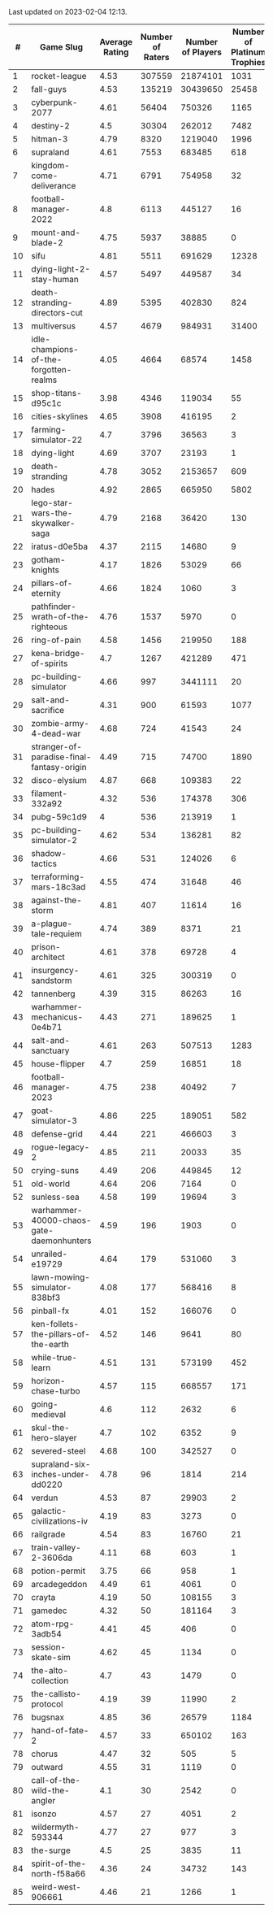 Last updated on 2023-02-04 12:13.


|#|Game Slug|Average Rating|Number of Raters|Number of Players|Number of Platinum Trophies|Max Rarity (%)|
|---|---|---|---|---|---|---|
|1|rocket-league|4.53|307559|21874101|1031|78|
|2|fall-guys|4.53|135219|30439650|25458|2|
|3|cyberpunk-2077|4.61|56404|750326|1165|65|
|4|destiny-2|4.5|30304|262012|7482|94|
|5|hitman-3|4.79|8320|1219040|1996|47|
|6|supraland|4.61|7553|683485|618|99|
|7|kingdom-come-deliverance|4.71|6791|754958|32|30|
|8|football-manager-2022|4.8|6113|445127|16|49|
|9|mount-and-blade-2|4.75|5937|38885|0|28|
|10|sifu|4.81|5511|691629|12328|97|
|11|dying-light-2-stay-human|4.57|5497|449587|34|7|
|12|death-stranding-directors-cut|4.89|5395|402830|824|91|
|13|multiversus|4.57|4679|984931|31400|75|
|14|idle-champions-of-the-forgotten-realms|4.05|4664|68574|1458|3|
|15|shop-titans-d95c1c|3.98|4346|119034|55|97|
|16|cities-skylines|4.65|3908|416195|2|71|
|17|farming-simulator-22|4.7|3796|36563|3|77|
|18|dying-light|4.69|3707|23193|1|95|
|19|death-stranding|4.78|3052|2153657|609|91|
|20|hades|4.92|2865|665950|5802|89|
|21|lego-star-wars-the-skywalker-saga|4.79|2168|36420|130|97|
|22|iratus-d0e5ba|4.37|2115|14680|9|85|
|23|gotham-knights|4.17|1826|53029|66|26|
|24|pillars-of-eternity|4.66|1824|1060|3|81|
|25|pathfinder-wrath-of-the-righteous|4.76|1537|5970|0|51|
|26|ring-of-pain|4.58|1456|219950|188|96|
|27|kena-bridge-of-spirits|4.7|1267|421289|471|94|
|28|pc-building-simulator|4.66|997|3441111|20|48|
|29|salt-and-sacrifice|4.31|900|61593|1077|91|
|30|zombie-army-4-dead-war|4.68|724|41543|24|67|
|31|stranger-of-paradise-final-fantasy-origin|4.49|715|74700|1890|98|
|32|disco-elysium|4.87|668|109383|22|28|
|33|filament-332a92|4.32|536|174378|306|93|
|34|pubg-59c1d9|4|536|213919|1|74|
|35|pc-building-simulator-2|4.62|534|136281|82|75|
|36|shadow-tactics|4.66|531|124026|6|6|
|37|terraforming-mars-18c3ad|4.55|474|31648|46|44|
|38|against-the-storm|4.81|407|11614|16|38|
|39|a-plague-tale-requiem|4.74|389|8371|21|92|
|40|prison-architect|4.61|378|69728|4|28|
|41|insurgency-sandstorm|4.61|325|300319|0|5|
|42|tannenberg|4.39|315|86263|16|88|
|43|warhammer-mechanicus-0e4b71|4.43|271|189625|1|25|
|44|salt-and-sanctuary|4.61|263|507513|1283|83|
|45|house-flipper|4.7|259|16851|18|94|
|46|football-manager-2023|4.75|238|40492|7|79|
|47|goat-simulator-3|4.86|225|189051|582|92|
|48|defense-grid|4.44|221|466603|3|80|
|49|rogue-legacy-2|4.85|211|20033|35|4|
|50|crying-suns|4.49|206|449845|12|66|
|51|old-world|4.64|206|7164|0|82|
|52|sunless-sea|4.58|199|19694|3|36|
|53|warhammer-40000-chaos-gate-daemonhunters|4.59|196|1903|0|8|
|54|unrailed-e19729|4.64|179|531060|3|10|
|55|lawn-mowing-simulator-838bf3|4.08|177|568416|8|84|
|56|pinball-fx|4.01|152|166076|0|85|
|57|ken-follets-the-pillars-of-the-earth|4.52|146|9641|80|44|
|58|while-true-learn|4.51|131|573199|452|93|
|59|horizon-chase-turbo|4.57|115|668557|171|88|
|60|going-medieval|4.6|112|2632|6|68|
|61|skul-the-hero-slayer|4.7|102|6352|9|94|
|62|severed-steel|4.68|100|342527|0|18|
|63|supraland-six-inches-under-dd0220|4.78|96|1814|214|99|
|64|verdun|4.53|87|29903|2|76|
|65|galactic-civilizations-iv|4.19|83|3273|0|79|
|66|railgrade|4.54|83|16760|21|98|
|67|train-valley-2-3606da|4.11|68|603|1|89|
|68|potion-permit|3.75|66|958|1|98|
|69|arcadegeddon|4.49|61|4061|0|90|
|70|crayta|4.19|50|108155|3|23|
|71|gamedec|4.32|50|181164|3|27|
|72|atom-rpg-3adb54|4.41|45|406|0|99|
|73|session-skate-sim|4.62|45|1134|0|27|
|74|the-alto-collection|4.7|43|1479|0|33|
|75|the-callisto-protocol|4.19|39|11990|2|6|
|76|bugsnax|4.85|36|26579|1184|97|
|77|hand-of-fate-2|4.57|33|650102|163|72|
|78|chorus|4.47|32|505|5|86|
|79|outward|4.55|31|1119|0|72|
|80|call-of-the-wild-the-angler|4.1|30|2542|0|65|
|81|isonzo|4.57|27|4051|2|57|
|82|wildermyth-593344|4.77|27|977|3|19|
|83|the-surge|4.5|25|3835|11|94|
|84|spirit-of-the-north-f58a66|4.36|24|34732|143|65|
|85|weird-west-906661|4.46|21|1266|1|85|
